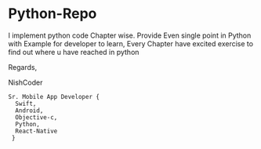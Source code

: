 # Python-Repo
I implement python code Chapter wise.
Provide Even single point in Python with Example for developer to learn,
Every Chapter have excited exercise to find out where u have reached in python

Regards,

NishCoder

    
    Sr. Mobile App Developer {
      Swift,
      Android,
      Objective-c,
      Python,
      React-Native
     }


